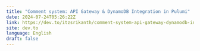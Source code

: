 ```yaml
---
title: "Comment system: API Gateway & DynamoDB Integration in Pulumi"
date: 2024-07-24T05:26:22Z
link: https://dev.to/itzsrikanth/comment-system-api-gateway-dynamodb-integration-in-pulumi-46l4?utm_medium=RSS&utm_source=news.12bit.vn
site: dev.to
language: English
draft: false
---
```

